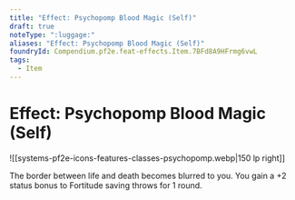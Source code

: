 ```yaml
---
title: "Effect: Psychopomp Blood Magic (Self)"
draft: true
noteType: ":luggage:"
aliases: "Effect: Psychopomp Blood Magic (Self)"
foundryId: Compendium.pf2e.feat-effects.Item.7BFd8A9HFrmg6vwL
tags:
  - Item
---
```


# Effect: Psychopomp Blood Magic (Self)
![[systems-pf2e-icons-features-classes-psychopomp.webp|150 lp right]]

The border between life and death becomes blurred to you. You gain a +2 status bonus to Fortitude saving throws for 1 round.
